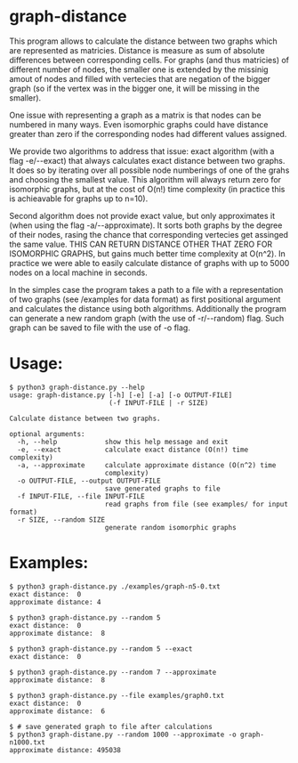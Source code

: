 # graph-distance
This program allows to calculate the distance between two graphs which are represented as matricies.
Distance is measure as sum of absolute differences between corresponding cells.
For graphs (and thus matricies) of different number of nodes, the smaller one is extended by the missinig amout of nodes
and filled with vertecies that are negation of the bigger graph (so if the vertex was in the bigger one, it will be missing in the smaller).

One issue with representing a graph as a matrix is that nodes can be numbered in many ways.
Even isomorphic graphs could have distance greater than zero if the corresponding nodes had different values assigned.

We provide two algorithms to address that issue: exact algorithm (with a flag -e/--exact) that always calculates exact distance between two graphs.
It does so by iterating over all possible node numberings of one of the grahs and choosing the smallest value.
This algorithm will always return zero for isomorphic graphs, but at the cost of O(n!) time complexity (in practice this is achieavable for graphs up to n=10).

Second algorithm does not provide exact value, but only approximates it (when using the flag -a/--approximate).
It sorts both graphs by the degree of their nodes, rasing the chance that corresponding vertecies get assinged the same value.
THIS CAN RETURN DISTANCE OTHER THAT ZERO FOR ISOMORPHIC GRAPHS, but gains much better time complexity at O(n^2).
In practice we were able to easily calculate distance of graphs with up to 5000 nodes on a local machine in seconds.

In the simples case the program takes a path to a file with a representation of two graphs (see /examples for data format) as first positional argument
and calculates the distance using both algorithms.
Additionally the program can generate a new random graph (with the use of -r/--random) flag. Such graph can be saved to file with the use of -o flag.

# Usage:
```
$ python3 graph-distance.py --help
usage: graph-distance.py [-h] [-e] [-a] [-o OUTPUT-FILE]
                         (-f INPUT-FILE | -r SIZE)

Calculate distance between two graphs.

optional arguments:
  -h, --help            show this help message and exit
  -e, --exact           calculate exact distance (O(n!) time complexity)
  -a, --approximate     calculate approximate distance (O(n^2) time
                        complexity)
  -o OUTPUT-FILE, --output OUTPUT-FILE
                        save generated graphs to file
  -f INPUT-FILE, --file INPUT-FILE
                        read graphs from file (see examples/ for input format)
  -r SIZE, --random SIZE
                        generate random isomorphic graphs
```

# Examples:
```
$ python3 graph-distance.py ./examples/graph-n5-0.txt
exact distance:  0
approximate distance: 4

$ python3 graph-distance.py --random 5
exact distance:  0
approximate distance:  8

$ python3 graph-distance.py --random 5 --exact
exact distance:  0

$ python3 graph-distance.py --random 7 --approximate
approximate distance:  8

$ python3 graph-distance.py --file examples/graph0.txt
exact distance:  0
approximate distance:  6

$ # save generated graph to file after calculations
$ python3 graph-distane.py --random 1000 --approximate -o graph-n1000.txt
approximate distance: 495038
```
